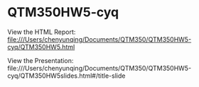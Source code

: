 # QTM350HW5-cyq


View the HTML Report: [file:///Users/chenyunqing/Documents/QTM350/QTM350HW5-cyq/QTM350HW5.html](https://github.com/YunqingIvyChen/QTM350HW5-cyq/blob/6ce030f898b5a6598a98aed47ec719b0897537ce/QTM350HW5.html)

View the Presentation: file:///Users/chenyunqing/Documents/QTM350/QTM350HW5-cyq/QTM350HW5slides.html#/title-slide
